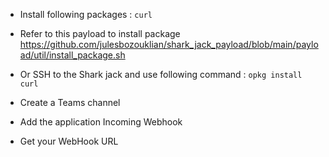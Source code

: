 - Install following packages : ``` curl ```
- Refer to this payload to install package https://github.com/julesbozouklian/shark_jack_payload/blob/main/payload/util/install_package.sh
- Or SSH to the Shark jack and use following command : ``` opkg install curl ```

- Create a Teams channel
- Add the application Incoming Webhook
- Get your WebHook URL
